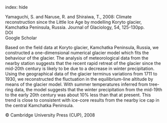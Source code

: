 index: hide

<div class="Citation">

  <div class="Citation-body">
    <div class="Citation-text">Yamaguchi, S. and Naruse, R. and Shiraiwa, T., 2008: Climate reconstruction since the Little Ice Age by modelling Koryto glacier, Kamchatka Peninsula, Russia. <span class="Article-journal">Journal of Glaciology, </span><span class="Article-volume">54, </span>125-130pp.</div>
    <div class="Citation-links">
      <div class="CitationLink" data-href="https://doi.org/10.3189/002214308784409026">
        <div class="CitationLink-icon CitationLink-Doi"></div>
        <div class="CitationLink-text">DOI</div>
      </div>
      <div class="CitationLink" data-href="https://scholar.google.com/scholar?q=10.3189/002214308784409026">
        <div class="CitationLink-icon CitationLink-Scholar"></div>
        <div class="CitationLink-text">Google Scholar</div>
      </div>
    </div>
  </div>
</div>

Based on the field data at Koryto glacier, Kamchatka Peninsula, Russia, we constructed a one-dimensional numerical glacier model which fits the behaviour of the glacier. The analysis of meteorological data from the nearby station suggests that the recent rapid retreat of the glacier since the mid-20th century is likely to be due to a decrease in winter precipitation. Using the geographical data of the glacier terminus variations from 1711 to 1930, we reconstructed the fluctuation in the equilibrium-line altitude by means of the glacier model. With summer temperatures inferred from tree-ring data, the model suggests that the winter precipitation from the mid-19th to the early 20th century was about 10% less than that at present. This trend is close to consistent with ice-core results from the nearby ice cap in the central Kamchatka Peninsula.

<div class="Citation-copy">
&copy; Cambridge University Press (CUP), 2008
</div>